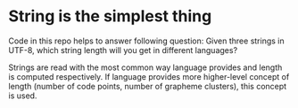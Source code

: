 # String is the simplest thing

Code in this repo helps to answer following question:
Given three strings in UTF-8, which string length will you get in different languages?

Strings are read with the most common way language provides and length is computed respectively. If language provides more higher-level concept of length (number of code points, number of grapheme clusters), this concept is used.
